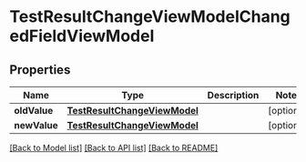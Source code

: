 # TestResultChangeViewModelChangedFieldViewModel

## Properties
Name | Type | Description | Notes
------------ | ------------- | ------------- | -------------
**oldValue** | [**TestResultChangeViewModel**](TestResultChangeViewModel.md) |  | [optional] 
**newValue** | [**TestResultChangeViewModel**](TestResultChangeViewModel.md) |  | [optional] 

[[Back to Model list]](../README.md#documentation-for-models) [[Back to API list]](../README.md#documentation-for-api-endpoints) [[Back to README]](../README.md)


